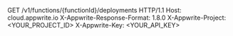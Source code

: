 GET /v1/functions/{functionId}/deployments HTTP/1.1
Host: cloud.appwrite.io
X-Appwrite-Response-Format: 1.8.0
X-Appwrite-Project: <YOUR_PROJECT_ID>
X-Appwrite-Key: <YOUR_API_KEY>
